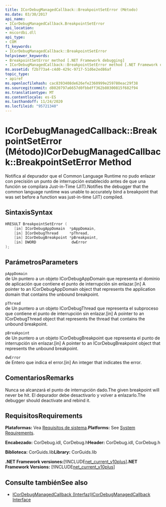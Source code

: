 ```yaml
---
title: ICorDebugManagedCallback::BreakpointSetError (Método)
ms.date: 03/30/2017
api_name:
- ICorDebugManagedCallback.BreakpointSetError
api_location:
- mscordbi.dll
api_type:
- COM
f1_keywords:
- ICorDebugManagedCallback::BreakpointSetError
helpviewer_keywords:
- BreakpointSetError method [.NET Framework debugging]
- ICorDebugManagedCallback::BreakpointSetError method [.NET Framework debugging]
ms.assetid: f2b773a4-c4d0-429c-9717-51d6e2ed86af
topic_type:
- apiref
ms.openlocfilehash: cac8393408de626efe2360999e259780eac29f38
ms.sourcegitcommit: d8020797a6657d0fbbdff362b80300815f682f94
ms.translationtype: MT
ms.contentlocale: es-ES
ms.lasthandoff: 11/24/2020
ms.locfileid: "95721340"
---
```

# <a name="icordebugmanagedcallbackbreakpointseterror-method"></a><span data-ttu-id="05aba-102">ICorDebugManagedCallback::BreakpointSetError (Método)</span><span class="sxs-lookup"><span data-stu-id="05aba-102">ICorDebugManagedCallback::BreakpointSetError Method</span></span>

<span data-ttu-id="05aba-103">Notifica al depurador que el Common Language Runtime no pudo enlazar con precisión un punto de interrupción establecido antes de que una función se compilara Just-in-Time (JIT).</span><span class="sxs-lookup"><span data-stu-id="05aba-103">Notifies the debugger that the common language runtime was unable to accurately bind a breakpoint that was set before a function was just-in-time (JIT) compiled.</span></span>  
  
## <a name="syntax"></a><span data-ttu-id="05aba-104">Sintaxis</span><span class="sxs-lookup"><span data-stu-id="05aba-104">Syntax</span></span>  
  
```cpp  
HRESULT BreakpointSetError (  
    [in] ICorDebugAppDomain  *pAppDomain,  
    [in] ICorDebugThread     *pThread,  
    [in] ICorDebugBreakpoint *pBreakpoint,  
    [in] DWORD                dwError  
);  
```  
  
## <a name="parameters"></a><span data-ttu-id="05aba-105">Parámetros</span><span class="sxs-lookup"><span data-stu-id="05aba-105">Parameters</span></span>  

 `pAppDomain`  
 <span data-ttu-id="05aba-106">de Un puntero a un objeto ICorDebugAppDomain que representa el dominio de aplicación que contiene el punto de interrupción sin enlazar.</span><span class="sxs-lookup"><span data-stu-id="05aba-106">[in] A pointer to an ICorDebugAppDomain object that represents the application domain that contains the unbound breakpoint.</span></span>  
  
 `pThread`  
 <span data-ttu-id="05aba-107">de Un puntero a un objeto ICorDebugThread que representa el subproceso que contiene el punto de interrupción sin enlazar.</span><span class="sxs-lookup"><span data-stu-id="05aba-107">[in] A pointer to an ICorDebugThread object that represents the thread that contains the unbound breakpoint.</span></span>  
  
 `pBreakpoint`  
 <span data-ttu-id="05aba-108">de Un puntero a un objeto ICorDebugBreakpoint que representa el punto de interrupción sin enlazar.</span><span class="sxs-lookup"><span data-stu-id="05aba-108">[in] A pointer to an ICorDebugBreakpoint object that represents the unbound breakpoint.</span></span>  
  
 `dwError`  
 <span data-ttu-id="05aba-109">de Entero que indica el error.</span><span class="sxs-lookup"><span data-stu-id="05aba-109">[in] An integer that indicates the error.</span></span>  
  
## <a name="remarks"></a><span data-ttu-id="05aba-110">Comentarios</span><span class="sxs-lookup"><span data-stu-id="05aba-110">Remarks</span></span>  

 <span data-ttu-id="05aba-111">Nunca se alcanzará el punto de interrupción dado.</span><span class="sxs-lookup"><span data-stu-id="05aba-111">The given breakpoint will never be hit.</span></span> <span data-ttu-id="05aba-112">El depurador debe desactivarlo y volver a enlazarlo.</span><span class="sxs-lookup"><span data-stu-id="05aba-112">The debugger should deactivate and rebind it.</span></span>  
  
## <a name="requirements"></a><span data-ttu-id="05aba-113">Requisitos</span><span class="sxs-lookup"><span data-stu-id="05aba-113">Requirements</span></span>  

 <span data-ttu-id="05aba-114">**Plataformas:** Vea [Requisitos de sistema](../../get-started/system-requirements.md).</span><span class="sxs-lookup"><span data-stu-id="05aba-114">**Platforms:** See [System Requirements](../../get-started/system-requirements.md).</span></span>  
  
 <span data-ttu-id="05aba-115">**Encabezado:** CorDebug.idl, CorDebug.h</span><span class="sxs-lookup"><span data-stu-id="05aba-115">**Header:** CorDebug.idl, CorDebug.h</span></span>  
  
 <span data-ttu-id="05aba-116">**Biblioteca:** CorGuids.lib</span><span class="sxs-lookup"><span data-stu-id="05aba-116">**Library:** CorGuids.lib</span></span>  
  
 <span data-ttu-id="05aba-117">**.NET Framework versiones:**[!INCLUDE[net_current_v10plus](../../../../includes/net-current-v10plus-md.md)]</span><span class="sxs-lookup"><span data-stu-id="05aba-117">**.NET Framework Versions:** [!INCLUDE[net_current_v10plus](../../../../includes/net-current-v10plus-md.md)]</span></span>  
  
## <a name="see-also"></a><span data-ttu-id="05aba-118">Consulte también</span><span class="sxs-lookup"><span data-stu-id="05aba-118">See also</span></span>

- [<span data-ttu-id="05aba-119">ICorDebugManagedCallback (Interfaz)</span><span class="sxs-lookup"><span data-stu-id="05aba-119">ICorDebugManagedCallback Interface</span></span>](icordebugmanagedcallback-interface.md)
